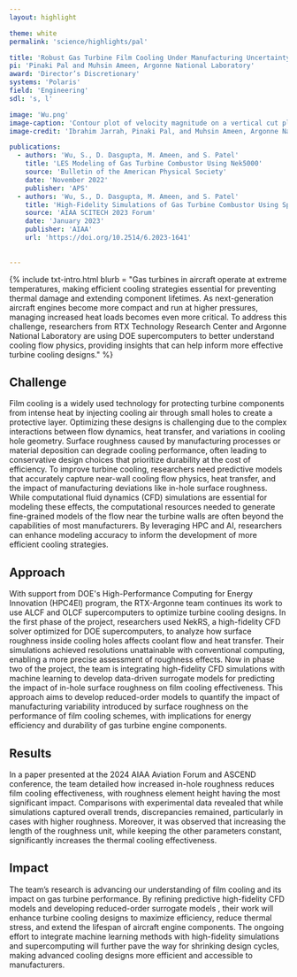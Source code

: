 ```yaml
---
layout: highlight

theme: white
permalink: 'science/highlights/pal'

title: 'Robust Gas Turbine Film Cooling Under Manufacturing Uncertainty for Improved Jet Engine Lifecycle Energy Efficiency'
pi: 'Pinaki Pal and Muhsin Ameen, Argonne National Laboratory'
award: 'Director’s Discretionary'
systems: 'Polaris'
field: 'Engineering'
sdl: 's, l'

image: 'Wu.png' 
image-caption: 'Contour plot of velocity magnitude on a vertical cut plane from wall-resolved large-eddy simulation of a canonical gas turbine film cooling configuration with a rough cooling hole. The simulation was carried out at the ALCF as part of a collaboration between Argonne and RTX Technology Research Center.'
image-credit: 'Ibrahim Jarrah, Pinaki Pal, and Muhsin Ameen, Argonne National Laboratory'

publications:
  - authors: 'Wu, S., D. Dasgupta, M. Ameen, and S. Patel'
    title: 'LES Modeling of Gas Turbine Combustor Using Nek5000'
    source: 'Bulletin of the American Physical Society'
    date: 'November 2022'
    publisher: 'APS'
  - authors: 'Wu, S., D. Dasgupta, M. Ameen, and S. Patel'
    title: 'High-Fidelity Simulations of Gas Turbine Combustor Using Spectral Element Method'
    source: 'AIAA SCITECH 2023 Forum'
    date: 'January 2023'
    publisher: 'AIAA'
    url: 'https://doi.org/10.2514/6.2023-1641'
    
    
---
```


{% include txt-intro.html 
    blurb = "Gas turbines in aircraft operate at extreme temperatures, making efficient cooling strategies essential for preventing thermal damage and extending component lifetimes. As next-generation aircraft engines become more compact and run at higher pressures, managing increased heat loads becomes even more critical. To address this challenge, researchers from RTX Technology Research Center and Argonne National Laboratory are using DOE supercomputers to better understand cooling flow physics, providing insights that can help inform more effective turbine cooling designs."
%}



## Challenge

Film cooling is a widely used technology for protecting turbine components from intense heat by injecting cooling air through small holes to create a protective layer. Optimizing these designs is challenging due to the complex interactions between flow dynamics, heat transfer, and variations in cooling hole geometry. Surface roughness caused by manufacturing processes or material deposition can degrade cooling performance, often leading to conservative design choices that prioritize durability at the cost of efficiency. To improve turbine cooling, researchers need predictive models that accurately capture near-wall cooling flow physics, heat transfer, and the impact of manufacturing deviations like in-hole surface roughness. While computational fluid dynamics (CFD) simulations are essential for modeling these effects, the computational resources needed to generate fine-grained models of the flow near the turbine walls are often beyond the capabilities of most manufacturers. By leveraging HPC and AI, researchers can enhance modeling accuracy to inform the development of more efficient cooling strategies.



## Approach

With support from DOE's High-Performance Computing for Energy Innovation (HPC4EI) program, the RTX-Argonne team continues its work to use ALCF and OLCF supercomputers to optimize turbine cooling designs. In the first phase of the project, researchers used NekRS, a high-fidelity CFD solver optimized for DOE supercomputers, to analyze how surface roughness inside cooling holes affects coolant flow and heat transfer. Their simulations achieved resolutions unattainable with conventional computing, enabling a more precise assessment of roughness effects. Now in phase two of the project, the team is integrating high-fidelity CFD simulations with machine learning to develop data-driven surrogate models for predicting the impact of in-hole surface roughness on film cooling effectiveness. This approach aims to develop reduced-order models to quantify the impact of manufacturing variability introduced by surface roughness on the performance of film cooling schemes, with implications for energy efficiency and durability of gas turbine engine components.



## Results

In a paper presented at the 2024 AIAA Aviation Forum and ASCEND conference, the team detailed how increased in-hole roughness reduces film cooling effectiveness, with roughness element height having the most significant impact. Comparisons with experimental data revealed that while simulations captured overall trends, discrepancies remained, particularly in cases with higher roughness. Moreover, it was observed that increasing the length of the roughness unit, while keeping the other parameters constant, significantly increases the thermal cooling effectiveness.



## Impact

The team’s research is advancing our understanding of film cooling and its impact on gas turbine performance. By refining predictive high-fidelity CFD models and developing reduced-order surrogate models , their work will enhance turbine cooling designs to maximize efficiency, reduce thermal stress, and extend the lifespan of aircraft engine components. The ongoing effort to integrate machine learning methods with high-fidelity simulations and supercomputing will further pave the way for shrinking design cycles, making advanced cooling designs more efficient and accessible to manufacturers.
